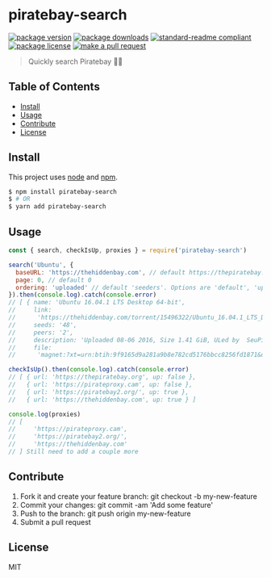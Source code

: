 
# piratebay-search
[![package version](https://img.shields.io/npm/v/piratebay-search.svg?style=flat-square)](https://npmjs.org/package/piratebay-search)
[![package downloads](https://img.shields.io/npm/dm/piratebay-search.svg?style=flat-square)](https://npmjs.org/package/piratebay-search)
[![standard-readme compliant](https://img.shields.io/badge/readme%20style-standard-brightgreen.svg?style=flat-square)](https://github.com/RichardLitt/standard-readme)
[![package license](https://img.shields.io/npm/l/piratebay-search.svg?style=flat-square)](https://npmjs.org/package/piratebay-search)
[![make a pull request](https://img.shields.io/badge/PRs-welcome-brightgreen.svg?style=flat-square)](http://makeapullrequest.com)

> Quickly search Piratebay 🏴‍☠️

## Table of Contents

- [Install](#install)
- [Usage](#usage)
- [Contribute](#contribute)
- [License](#License)

## Install

This project uses [node](https://nodejs.org) and [npm](https://www.npmjs.com). 

```sh
$ npm install piratebay-search
$ # OR
$ yarn add piratebay-search
```

## Usage

```js
const { search, checkIsUp, proxies } = require('piratebay-search')

search('Ubuntu', {
  baseURL: 'https://thehiddenbay.com', // default https://thepiratebay.org
  page: 0, // default 0
  ordering: 'uploaded' // default 'seeders'. Options are 'default', 'uploaded', 'size', 'uploadedBy', 'seeders' and 'leechers'
}).then(console.log).catch(console.error)
// [ { name: 'Ubuntu 16.04.1 LTS Desktop 64-bit',
//     link:
//      'https://thehiddenbay.com/torrent/15496322/Ubuntu_16.04.1_LTS_Desktop_64-bit',
//     seeds: '48',
//     peers: '2',
//     description: 'Uploaded 08-06 2016, Size 1.41 GiB, ULed by  SeuPirate ',
//     file:
//      'magnet:?xt=urn:btih:9f9165d9a281a9b8e782cd5176bbcc8256fd1871&dn=Ubuntu+16.04.1+LTS+Desktop+64-bit&tr=udp%3A%2F%2Ftracker.openbittorrent.com%3A80&tr=udp%3A%2F%2Ftracker.publicbt.com%3A80&tr=udp%3A%2F%2Ftracker.ccc.de%3A80' }, ...]

checkIsUp().then(console.log).catch(console.error)
// [ { url: 'https://thepiratebay.org', up: false },
//   { url: 'https://pirateproxy.cam', up: false },
//   { url: 'https://piratebay2.org/', up: true },
//   { url: 'https://thehiddenbay.com', up: true } ]

console.log(proxies)
// [
//     'https://pirateproxy.cam',
//     'https://piratebay2.org/',
//     'https://thehiddenbay.com'
// ] Still need to add a couple more

```

## Contribute

1. Fork it and create your feature branch: git checkout -b my-new-feature
2. Commit your changes: git commit -am 'Add some feature'
3. Push to the branch: git push origin my-new-feature 
4. Submit a pull request

## License

MIT
    